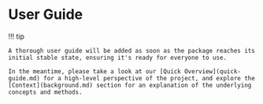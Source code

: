 # User Guide

!!! tip

    A thorough user guide will be added as soon as the package reaches its initial stable state, ensuring it's ready for everyone to use.

    In the meantime, please take a look at our [Quick Overview](quick-guide.md) for a high-level perspective of the project, and explore the [Context](background.md) section for an explanation of the underlying concepts and methods.
